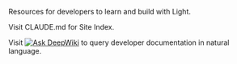 Resources for developers to learn and build with Light.

Visit CLAUDE.md for Site Index.

Visit [![Ask DeepWiki](https://deepwiki.com/badge.svg)](https://deepwiki.com/Lightprotocol/developer-content) to query developer documentation in natural language.
